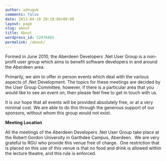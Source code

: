 ```yaml
---
author: adnuguk
comments: false
date: 2013-04-18 20:19:08+00:00
layout: page
slug: about
title: About
wordpress_id: 52976465
permalink: /about/
---
```


Formed in June 2010, the Aberdeen Developers .Net User Group is a non-profit user group which aims to benefit software developers in and around the Aberdeen area.

Primarily, we aim to offer in person events which deal with the various aspects of .Net Development. The topics for these meetings are decided by the User Group Committee, however, if there is a particular area that you would like to see an event on, then please feel free to get in touch with us.

It is our hope that all events will be provided absolutely free, or at a very minimal cost. We are able to do this through the generous support of our sponsors, without whom this group would not exist.

**Meeting Location**

All the meetings of the Aberdeen Developers .Net User Group take place at the Robert Gordon University in Garthdee Campus, Aberdeen.  We are very grateful to RGU who provide this venue free of charge.  One restriction that is placed on this use of this venue is that no food and drink is allowed within the lecture theatre, and this rule is enforced.
